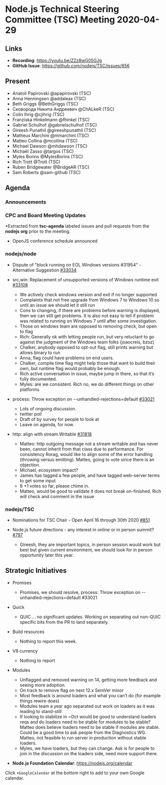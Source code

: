 # Node.js Technical Steering Committee (TSC) Meeting 2020-04-29

## Links

* **Recording**:  https://youtu.be/ZZz8wG05GJg
* **GitHub Issue**: https://github.com/nodejs/TSC/issues/856

## Present

* Anatoli Papirovski @apapirovski (TSC)
* Anna Henningsen @addaleax (TSC)
* Beth Griggs @BethGriggs (TSC)
* Сковорода Никита Андреевич @ChALkeR (TSC)
* Colin Ihrig @cjihrig (TSC)
* Franziska Hinkelmann @fhinkel (TSC)
* Gabriel Schulhof @gabrielschulhof (TSC)
* Gireesh Punathil @gireeshpunathil (TSC)
* Matheus Marchini @mmarchini (TSC)
* Matteo Collina @mcollina (TSC)
* Michael Dawson @mhdawson (TSC)
* Michaël Zasso @targos (TSC)
* Myles Borins @MylesBorins (TSC)
* Rich Trott @Trott (TSC)
* Ruben Bridgewater @BridgeAR (TSC)
* Sam Roberts @sam-github (TSC)

## Agenda

### Announcements

### CPC and Board Meeting Updates

*Extracted from **tsc-agenda** labeled issues and pull requests from the **nodejs org** prior to the meeting.

* OpenJS conference schedule announced

### nodejs/node

* Dispute of "block running on EOL Windows versions #31954" - Alternative Suggestion [#33034](https://github.com/nodejs/node/issues/33034)
* src,win: Replacement of unsupported versions of Windows runtime exit [#33108](https://github.com/nodejs/node/pull/33108)
  * We actively check windows version and exit if no longer supported
  * Complaints that not free upgrade from Windows 7 to Windows 10 so until an issue
    we should let it still run
  * Cons to changing, if there are problems before warning is displayed, then we can still
    get problems. It is also not easy to tell if  problem was related to running on Windows 7
    until after some investigation.
  * Those on windows team are opposed to removing check, but open to flag
  * Rich: Generally ok with letting people run, but very reluctant to go against the judgment of the
    Windows team folks (joaocreis, bzoz)
  * Chalker, anybody opposed to opt-out flag, still prints warning but allows binary to run
  * Anna, flag could have problems on end users.
  * Chalker, compile time flag might help those that want to build their own, but runtime flag
    would probably be enough.
  * Rich active conversation in issue, maybe jump in there, so that it’s fully documented.
  * Myles: are we consistent. Rich no, we do different things on other platforms

* process: Throw exception on --unhandled-rejections=default [#33021](https://github.com/nodejs/node/pull/33021)
  * Lots of ongoing discussion.
  * twitter poll
  * Draft of by survey for people to look at
  * Leave on agenda, for now.

* http: align with stream.Writable [#31818](https://github.com/nodejs/node/pull/31818)
  * Matteo: http outgoing message not a stream writable and has never been, cannot
    inherit from that class due to performance. For consistency Rorag, would like to align
    some of the error handling (throwing versus emitting). Matteo, going to vote since
    there is an objection.
  * Michael, ecosystem impact?
  * James has tagged a few people, and have tagged web-server terms to get some input
  * 8 +1 votes so far, please chime in.
  * Matteo, would be good to validate it does not break on-finished. Rich will check and comment in the issue

### nodejs/TSC

* Nominations for TSC Chair - Open April 16 through 30th 2020 [#851](https://github.com/nodejs/TSC/issues/851)

* Node.js future directions - any interest in online or in person summit? [#797](https://github.com/nodejs/TSC/issues/797)
  * Gireesh, they are important topics, in person session would work but best
    but given current environment, we should look for in person opportunity later this year.

## Strategic Initiatives

* Promises
  * Promises, we should resolve, process: Throw exception on --unhandled-rejections=default #33021

* Quick
  * QUIC ... no significant updates. Working on separating out non-QUIC specific bits from the PR to land separately.

* Build resources
  * Nothing to report this week.

* V8 currency
  * Nothing to report

* Modules
  * Unflagged and removed warning on 14, getting more feedback and seeing more adoption.
  * On track to remove flag on next 12.x SemVer minor
  * Most feedback is around loaders and what you can’t do (for example things rewire does)
  * Modules team a year ago separated out work on loaders as it was leading to stand-still
  * If looking to stabilize in ~Oct would be good to understand loaders reqs and do loaders
    need to be stable for modules to be stable? Matteo does believe loaders need to be
    stable if modules are stable.  Could be a good time to ask people from the Diagnostics
    WG.  Matteo, not feasible to run server in production without stable loaders.
  * Myles, we have loaders, but they can change.  Ask is for people to join in the discussion
    on the loaders side, need more support there.

* **Node.js Foundation Calendar**: https://nodejs.org/calendar

Click `+GoogleCalendar` at the bottom right to add to your own Google calendar.
